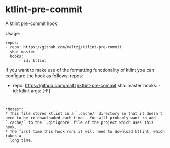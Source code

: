 # ktlint-pre-commit
A ktlint pre-commit hook

Usage:

```
repos:
- repo: https://github.com/maltzj/ktlint-pre-commit
  sha: master
  hooks:
      - id: ktlint
```

If you want to make use of the formatting functionality of ktlint you can configure
the hook as follows:
repos:
- repo: https://github.com/maltzj/ktlint-pre-commit
  sha: master
  hooks:
      - id: ktlint
        args: [-F]
```


*Notes*: 
* This file stores ktlint in a `.cache/` directory so that it doesn't need to be re-downloaded each time.  You will probably want to add `.cache/` to the `.gitignore` file of the project which uses this hook.
* The first time this hook runs it will need to download ktlint, which takes a
  long time.

